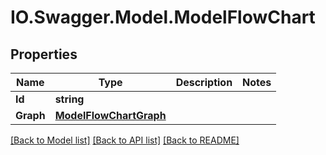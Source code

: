 # IO.Swagger.Model.ModelFlowChart
## Properties

Name | Type | Description | Notes
------------ | ------------- | ------------- | -------------
**Id** | **string** |  | 
**Graph** | [**ModelFlowChartGraph**](ModelFlowChartGraph.md) |  | 

[[Back to Model list]](../README.md#documentation-for-models) [[Back to API list]](../README.md#documentation-for-api-endpoints) [[Back to README]](../README.md)


